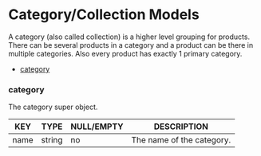 # Category/Collection Models

A category (also called collection) is a higher level grouping for products. There can be several products in a category and a product can be there in multiple categories. Also every product has exactly 1 primary category.

* [category](#category)

### category

The category super object.

KEY | TYPE | NULL/EMPTY | DESCRIPTION
--- | --- | --- | ---
name | string | no | The name of the category.
